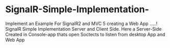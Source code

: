 # SignalR-Simple-Implementation-
Implement an Example For SignalR2 and MVC 5 creating a Web App .....! 
SignalR Simple Implementation Server and Client Side.
Here a Server-Side Created in Console-app thats open Soctects to listen from desktop App and Web App 

